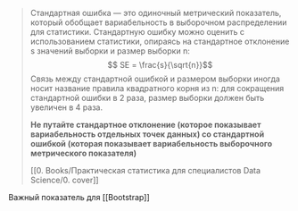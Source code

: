 > Стандартная ошибка — это одиночный метрический показатель, который обобщает вариабельность в выборочном распределении для статистики. Стандартную ошибку можно оценить с использованием статистики, опираясь на стандартное отклонение s значений выборки и размер выборки n:
> $$ SE = \frac{s}{\sqrt{n}}$$
> Связь между стандартной ошибкой и размером выборки иногда носит название правила квадратного корня из n: для сокращения стандартной ошибки в 2 раза, размер выборки должен быть увеличен в 4 раза.
> 
> **Не путайте стандартное отклонение (которое показывает вариабельность отдельных точек данных) со стандартной ошибкой (которая показывает вариабельность выборочного метрического показателя)**
> 
> [[0. Books/Практическая статистика для специалистов Data Science/0. cover]]

Важный показатель для [[Bootstrap]]

